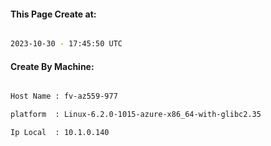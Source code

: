 
   
#### This Page Create at:

```bash

2023-10-30 - 17:45:50 UTC

```

#### Create By Machine:

```bash

Host Name : fv-az559-977

platform  : Linux-6.2.0-1015-azure-x86_64-with-glibc2.35

Ip Local  : 10.1.0.140

```

